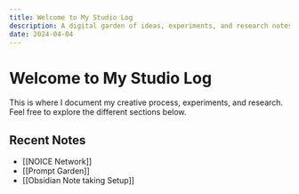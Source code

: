 ```yaml
---
title: Welcome to My Studio Log
description: A digital garden of ideas, experiments, and research notes
date: 2024-04-04
---
```


# Welcome to My Studio Log

This is where I document my creative process, experiments, and research. Feel free to explore the different sections below.

## Recent Notes
- [[NOICE Network]]
- [[Prompt Garden]]
- [[Obsidian Note taking Setup]] 